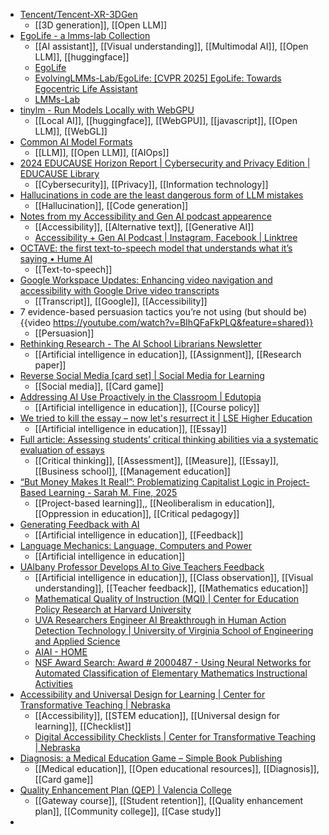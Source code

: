 - [Tencent/Tencent-XR-3DGen](https://github.com/Tencent/Tencent-XR-3DGen)
	- [[3D generation]], [[Open LLM]]
- [EgoLife - a lmms-lab Collection](https://huggingface.co/collections/lmms-lab/egolife-67c04574c2a9b64ab312c342)
	- [[AI assistant]], [[Visual understanding]], [[Multimodal AI]], [[Open LLM]], [[huggingface]]
	- [EgoLife](https://egolife-ai.github.io/)
	- [EvolvingLMMs-Lab/EgoLife: [CVPR 2025] EgoLife: Towards Egocentric Life Assistant](https://github.com/EvolvingLMMs-Lab/EgoLife)
	- [LMMs-Lab](https://lmms-lab.framer.ai/)
- [tinylm - Run Models Locally with WebGPU](https://tinylm.wizenheimer.dev/)
	- [[Local AI]], [[huggingface]], [[WebGPU]], [[javascript]], [[Open LLM]], [[WebGL]]
- [Common AI Model Formats](https://huggingface.co/blog/ngxson/common-ai-model-formats)
	- [[LLM]], [[Open LLM]], [[AIOps]]
- [2024 EDUCAUSE Horizon Report | Cybersecurity and Privacy Edition | EDUCAUSE Library](https://library.educause.edu/resources/2024/9/2024-educause-horizon-report-cybersecurity-and-privacy-edition)
	- [[Cybersecurity]], [[Privacy]], [[Information technology]]
- [Hallucinations in code are the least dangerous form of LLM mistakes](https://simonwillison.net/2025/Mar/2/hallucinations-in-code/)
	- [[Hallucination]], [[Code generation]]
- [Notes from my Accessibility and Gen AI podcast appearence](https://simonwillison.net/2025/Mar/2/accessibility-and-gen-ai/)
	- [[Accessibility]], [[Alternative text]], [[Generative AI]]
	- [Accessibility + Gen AI Podcast | Instagram, Facebook | Linktree](https://linktr.ee/a11ygenai)
- [OCTAVE: the first text-to-speech model that understands what it’s saying • Hume AI](https://www.hume.ai/blog/octave-the-first-text-to-speech-model-that-understands-what-its-saying)
	- [[Text-to-speech]]
- [Google Workspace Updates: Enhancing video navigation and accessibility with Google Drive video transcripts](https://workspaceupdates.googleblog.com/2025/02/google-drive-video-transcripts.html?m=1)
	- [[Transcript]], [[Google]], [[Accessibility]]
- 7 evidence-based persuasion tactics you’re not using (but should be) {{video https://youtube.com/watch?v=BIhQFaFkPLQ&feature=shared}}
	- [[Persuasion]]
- [Rethinking Research - The AI School Librarians Newsletter](https://aischoollibrarian.substack.com/p/rethinking-research?r=u0wmi)
	- [[Artificial intelligence in education]], [[Assignment]], [[Research paper]]
- [Reverse Social Media [card set] | Social Media for Learning](https://socialmediaforlearning.com/smash/reverse-social-media-card-set/)
	- [[Social media]], [[Card game]]
- [Addressing AI Use Proactively in the Classroom | Edutopia](https://www.edutopia.org/article/addressing-ai-use-proactively-classroom)
	- [[Artificial intelligence in education]], [[Course policy]]
- [We tried to kill the essay – now let's resurrect it | LSE Higher Education](https://blogs.lse.ac.uk/highereducation/2025/02/27/we-tried-to-kill-the-essay-now-lets-resurrect-it/)
	- [[Artificial intelligence in education]], [[Essay]]
- [Full article: Assessing students’ critical thinking abilities via a systematic evaluation of essays](https://www.tandfonline.com/doi/full/10.1080/03075079.2025.2470969)
	- [[Critical thinking]], [[Assessment]], [[Measure]], [[Essay]], [[Business school]], [[Management education]]
- [“But Money Makes It Real!”: Problematizing Capitalist Logic in Project-Based Learning - Sarah M. Fine, 2025](https://journals.sagepub.com/doi/10.1177/23328584241309919)
	- [[Project-based learning]],, [[Neoliberalism in education]], [[Oppression in education]], [[Critical pedagogy]]
- [Generating Feedback with AI](https://mindfulaiedu.substack.com/p/generating-feedback-with-ai)
	- [[Artificial intelligence in education]], [[Feedback]]
- [Language Mechanics: Language, Computers and Power](https://languagemechanics.neocities.org/no-gen-ai)
	- [[Artificial intelligence in education]]
- [UAlbany Professor Develops AI to Give Teachers Feedback](https://www.govtech.com/education/k-12/ualbany-professor-develops-ai-to-give-teachers-feedback)
	- [[Artificial intelligence in education]], [[Class observation]], [[Visual understanding]], [[Teacher feedback]], [[Mathematics education]]
	- [Mathematical Quality of Instruction (MQI) | Center for Education Policy Research at Harvard University](https://cepr.harvard.edu/mqi)
	- [UVA Researchers Engineer AI Breakthrough in Human Action Detection Technology | University of Virginia School of Engineering and Applied Science](https://engineering.virginia.edu/news-events/news/uva-researchers-engineer-ai-breakthrough-human-action-detection-technology)
	- [AIAI - HOME](https://aiaiproject.weebly.com/)
	- [NSF Award Search: Award # 2000487 - Using Neural Networks for Automated Classification of Elementary Mathematics Instructional Activities](https://www.nsf.gov/awardsearch/showAward?AWD_ID=2000487&HistoricalAwards=false)
- [Accessibility and Universal Design for Learning | Center for Transformative Teaching | Nebraska](https://teaching.unl.edu/resources/accessibility-and-universal-design-learning/)
	- [[Accessibility]], [[STEM education]], [[Universal design for learning]], [[Checklist]]
	- [Digital Accessibility Checklists | Center for Transformative Teaching | Nebraska](https://teaching.unl.edu/resources/accessibility-and-universal-design-learning/checklist/)
- [Diagnosis: a Medical Education Game – Simple Book Publishing](https://oercollective.caul.edu.au/diagnosis/)
	- [[Medical education]], [[Open educational resources]], [[Diagnosis]], [[Card game]]
- [Quality Enhancement Plan (QEP) | Valencia College](https://valenciacollege.edu/academics/academic-affairs/learning-assessment/learning-outcomes-assessment/quality-enhancement-plan.php)
	- [[Gateway course]], [[Student retention]], [[Quality enhancement plan]], [[Community college]], [[Case study]]
-